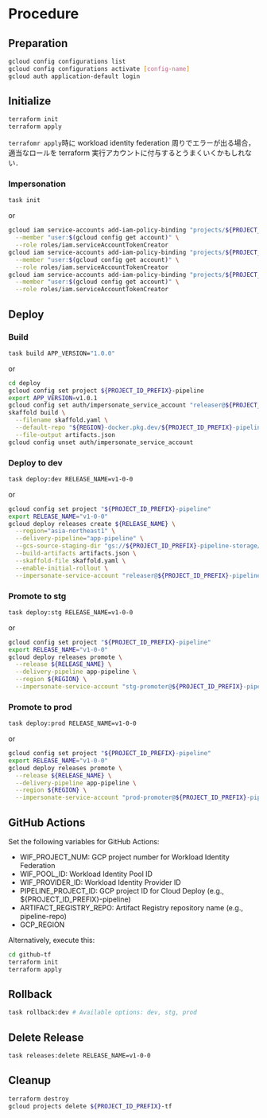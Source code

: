 # Procedure

## Preparation

```sh
gcloud config configurations list
gcloud config configurations activate [config-name]
gcloud auth application-default login
```

## Initialize

```sh
terraform init
terraform apply
```

`terrafomr apply`時に workload identity federation 周りでエラーが出る場合，適当なロールを terraform 実行アカウントに付与するとうまくいくかもしれない．

### Impersonation

```sh
task init
```

or

```sh
gcloud iam service-accounts add-iam-policy-binding "projects/${PROJECT_ID_PREFIX}-pipeline/serviceAccounts/releaser@${PROJECT_ID_PREFIX}-pipeline.iam.gserviceaccount.com" \
  --member "user:$(gcloud config get account)" \
  --role roles/iam.serviceAccountTokenCreator
gcloud iam service-accounts add-iam-policy-binding "projects/${PROJECT_ID_PREFIX}-pipeline/serviceAccounts/stg-promoter@${PROJECT_ID_PREFIX}-pipeline.iam.gserviceaccount.com" \
  --member "user:$(gcloud config get account)" \
  --role roles/iam.serviceAccountTokenCreator
gcloud iam service-accounts add-iam-policy-binding "projects/${PROJECT_ID_PREFIX}-pipeline/serviceAccounts/prod-promoter@${PROJECT_ID_PREFIX}-pipeline.iam.gserviceaccount.com" \
  --member "user:$(gcloud config get account)" \
  --role roles/iam.serviceAccountTokenCreator
```

## Deploy

### Build

```sh
task build APP_VERSION="1.0.0"
```

or

```sh
cd deploy
gcloud config set project ${PROJECT_ID_PREFIX}-pipeline
export APP_VERSION=v1.0.1
gcloud config set auth/impersonate_service_account "releaser@${PROJECT_ID_PREFIX}-pipeline.iam.gserviceaccount.com"
skaffold build \
  --filename skaffold.yaml \
  --default-repo "${REGION}-docker.pkg.dev/${PROJECT_ID_PREFIX}-pipeline/pipeline-repo" \
  --file-output artifacts.json
gcloud config unset auth/impersonate_service_account
```

### Deploy to dev

```sh
task deploy:dev RELEASE_NAME=v1-0-0
```

or

```sh
gcloud config set project "${PROJECT_ID_PREFIX}-pipeline"
export RELEASE_NAME="v1-0-0"
gcloud deploy releases create ${RELEASE_NAME} \
  --region="asia-northeast1" \
  --delivery-pipeline="app-pipeline" \
  --gcs-source-staging-dir "gs://${PROJECT_ID_PREFIX}-pipeline-storage/app/source" \
  --build-artifacts artifacts.json \
  --skaffold-file skaffold.yaml \
  --enable-initial-rollout \
  --impersonate-service-account "releaser@${PROJECT_ID_PREFIX}-pipeline.iam.gserviceaccount.com"
```

### Promote to stg

```sh
task deploy:stg RELEASE_NAME=v1-0-0
```

or

```sh
gcloud config set project "${PROJECT_ID_PREFIX}-pipeline"
export RELEASE_NAME="v1-0-0"
gcloud deploy releases promote \
  --release ${RELEASE_NAME} \
  --delivery-pipeline app-pipeline \
  --region ${REGION} \
  --impersonate-service-account "stg-promoter@${PROJECT_ID_PREFIX}-pipeline.iam.gserviceaccount.com"
```

### Promote to prod

```sh
task deploy:prod RELEASE_NAME=v1-0-0
```

or

```sh
gcloud config set project "${PROJECT_ID_PREFIX}-pipeline"
export RELEASE_NAME="v1-0-0"
gcloud deploy releases promote \
  --release ${RELEASE_NAME} \
  --delivery-pipeline app-pipeline \
  --region ${REGION} \
  --impersonate-service-account "prod-promoter@${PROJECT_ID_PREFIX}-pipeline.iam.gserviceaccount.com"
```

## GitHub Actions

Set the following variables for GitHub Actions:

- WIF_PROJECT_NUM: GCP project number for Workload Identity Federation
- WIF_POOL_ID: Workload Identity Pool ID
- WIF_PROVIDER_ID: Workload Identity Provider ID
- PIPELINE_PROJECT_ID: GCP project ID for Cloud Deploy (e.g., ${PROJECT_ID_PREFIX}-pipeline)
- ARTIFACT_REGISTRY_REPO: Artifact Registry repository name (e.g., pipeline-repo)
- GCP_REGION

Alternatively, execute this:

```sh
cd github-tf
terraform init
terraform apply
```

## Rollback

```sh
task rollback:dev # Available options: dev, stg, prod
```

## Delete Release

```sh
task releases:delete RELEASE_NAME=v1-0-0
```

## Cleanup

```sh
terraform destroy
gcloud projects delete ${PROJECT_ID_PREFIX}-tf
```

